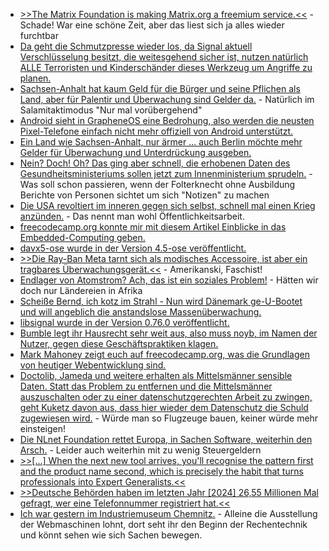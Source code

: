 * [>>The Matrix Foundation is making Matrix.org a freemium service.<<](https://blog.cyrneko.eu/matrix-is-cooked) - Schade! War eine schöne Zeit, aber das liest sich ja alles wieder furchtbar
* [Da geht die Schmutzpresse wieder los, da Signal aktuell Verschlüsselung besitzt, die weitesgehend sicher ist, nutzen natürlich ALLE Terroristen und Kinderschänder dieses Werkzeug um Angriffe zu planen.](https://www.bleepingcomputer.com/news/security/apt28-hackers-use-signal-chats-to-launch-new-malware-attacks-on-ukraine/)
* [Sachsen-Anhalt hat kaum Geld für die Bürger und seine Pflichen als Land, aber für Palentir und Überwachung sind Gelder da.](https://netzpolitik.org/2025/automatisierte-datenanalyse-sachsen-anhalt-will-interimsweise-palantir/) - Natürlich im Salamitaktimodus "Nur mal vorübergehend"
* [Android sieht in GrapheneOS eine Bedrohung, also werden die neusten Pixel-Telefone einfach nicht mehr offiziell von Android unterstützt.](https://www.kuketz-blog.de/android-16-so-reagiert-grapheneos-auf-die-neuen-huerden-von-google/)
* [Ein Land wie Sachsen-Anhalt, nur ärmer ... auch Berlin möchte mehr Gelder für Überwachung und Unterdrückung ausgeben.](https://netzpolitik.org/2025/videoueberwachung-und-staatstrojaner-berliner-landesregierung-will-befugnisse-der-polizei-ausweiten/)
* [Nein? Doch! Oh? Das ging aber schnell, die erhobenen Daten des Gesundheitsministeriums sollen jetzt zum Innenministerium sprudeln.](https://netzpolitik.org/2025/datenaustausch-zwischen-behoerden-innenminister-setzen-vertrauen-bei-der-behandlung-psychischer-erkrankungen-aufs-spiel/) - Was soll schon passieren, wenn der Folterknecht ohne Ausbildung Berichte von Personen sichtet um sich "Notizen" zu machen
* [Die USA revoltiert im inneren gegen sich selbst, schnell mal einen Krieg anzünden.](https://www.deutschlandfunk.de/kriegseintritt-der-usa-interview-peter-wittig-ex-botschafter-in-washington-100.html) - Das nennt man wohl Öffentlichkeitsarbeit.
* [freecodecamp.org konnte mir mit diesem Artikel Einblicke in das Embedded-Computing geben.](https://www.freecodecamp.org/news/learn-embedded-systems-firmware-basics-handbook-for-devs/)
* [davx5-ose wurde in der Version 4.5-ose veröffentlicht.](https://github.com/bitfireAT/davx5-ose/releases/tag/v4.5-ose)
* [>>Die Ray-Ban Meta tarnt sich als modisches Accessoire, ist aber ein tragbares Überwachungsgerät.<<](https://www.kuketz-blog.de/smartglass-ray-ban-meta-dauerueberwachung-im-sonnenbrillengehaeuse/) - Amerikanski, Faschist!
* [Endlager von Atomstrom? Ach, das ist ein soziales Problem!](https://www.deutschlandfunk.de/atommuell-endlager-europa-100.html) - Hätten wir doch nur Ländereien in Afrika
* [Scheiße Bernd, ich kotz im Strahl - Nun wird Dänemark ge-U-Bootet und will angeblich die anstandslose Massenüberwachung.](https://netzpolitik.org/2025/eu-ratspraesidentschaft-daenemark-setzt-chatkontrolle-wieder-auf-die-agenda/)
* [libsignal wurde in der Version 0.76.0 veröffentlicht.](https://github.com/signalapp/libsignal/releases/tag/v0.76.0)
* [Bumble legt ihr Hausrecht sehr weit aus, also muss noyb, im Namen der Nutzer, gegen diese Geschäftspraktiken klagen.](https://noyb.eu/de/bumbles-ai-icebreakers-are-mainly-breaking-eu-law)
* [Mark Mahoney zeigt euch auf freecodecamp.org, was die Grundlagen von heutiger Webentwicklung sind.](https://www.freecodecamp.org/news/an-animated-introduction-to-web-development-from-back-to-front/)
* [Doctolib, Jameda und weitere erhalten als Mittelsmänner sensible Daten. Statt das Problem zu entfernen und die Mittelsmänner auszuschalten oder zu einer datenschutzgerechten Arbeit zu zwingen, geht Kuketz davon aus, dass hier wieder dem Datenschutz die Schuld zugewiesen wird.](https://www.kuketz-blog.de/auslagerung-der-terminvereinbarung-von-arztpraxen-an-dritte/) - Würde man so Flugzeuge bauen, keiner würde mehr einsteigen!
* [Die NLnet Foundation rettet Europa, in Sachen Software, weiterhin den Arsch.](https://lwn.net/Articles/1026895/) - Leider auch weiterhin mit zu wenig Steuergeldern
* [>>[...] When the next new tool arrives, you'll recognise the pattern first and the product name second, which is precisely the habit that turns professionals into Expert Generalists.<<](https://martinfowler.com/articles/expert-generalist.html#GrowingExpertGeneralists)
* [>>Deutsche Behörden haben im letzten Jahr [2024] 26,55 Millionen Mal gefragt, wer eine Telefonnummer registriert hat.<<](https://netzpolitik.org/2025/bestandsdatenauskunft-2024-behoerden-fragen-weiter-jede-sekunde-wem-eine-telefonnummer-gehoert/)
* [Ich war gestern im Industriemuseum Chemnitz.](https://www.industriemuseum-chemnitz.de/) - Alleine die Ausstellung der Webmaschinen lohnt, dort seht ihr den Beginn der Rechentechnik und könnt sehen wie sich Sachen bewegen.
